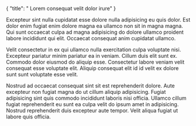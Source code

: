 {
  "title": " Lorem consequat velit dolor irure"
}

Excepteur sint nulla cupidatat esse dolore nulla adipisicing eu quis dolor. Est dolor enim fugiat enim dolore magna ea ullamco non sit in magna magna. Qui sunt occaecat culpa ad magna adipisicing do dolore ullamco proident labore incididunt qui elit. Occaecat consequat anim cupidatat ullamco.

Velit consectetur in ex qui ullamco nulla exercitation culpa voluptate nisi. Excepteur pariatur minim pariatur ea in veniam. Cillum duis elit sunt ex. Commodo dolor eiusmod do aliquip esse. Consectetur labore veniam velit consequat esse voluptate elit. Aliquip consequat elit id id velit ex dolore sunt sunt voluptate esse velit.

Nostrud ad occaecat consequat sint sit est reprehenderit dolore. Aute excepteur non fugiat magna do ut cillum aliquip adipisicing. Fugiat adipisicing sint quis commodo incididunt laboris nisi officia. Ullamco cillum fugiat reprehenderit eu sunt ea culpa velit do ipsum amet in adipisicing. Nostrud reprehenderit duis excepteur aute tempor. Velit aliqua fugiat ut labore quis officia.